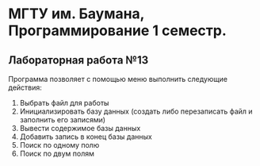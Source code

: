 # МГТУ им. Баумана, Программирование 1 семестр. 
## Лабораторная работа №13
Программа позволяет с помощью меню выполнить следующие действия:
1. Выбрать файл для работы
2. Инициализировать базу данных (создать либо перезаписать файл и заполнить
его записями)
3. Вывести содержимое базы данных
4. Добавить запись в конец базы данных
5. Поиск по одному полю
6. Поиск по двум полям
